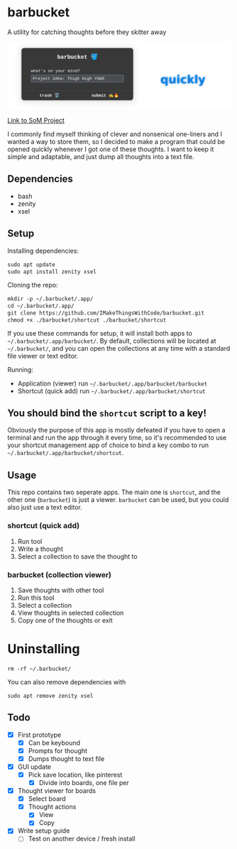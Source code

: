 # barbucket
A utility for catching thoughts before they skitter away

![barbucket banner](./barbucketlong.png)

[Link to SoM Project](https://summer.hackclub.com/projects/10799)

I commonly find myself thinking of clever and nonsenical one-liners and I wanted a way to store them, so I decided to make a program that could be opened quickly whenever I got one of these thoughts. I want to keep it simple and adaptable, and just dump all thoughts into a text file.

## Dependencies
- bash
- zenity
- xsel

## Setup
Installing dependencies:
```shell
sudo apt update
sudo apt install zenity xsel
```

Cloning the repo:
```shell
mkdir -p ~/.barbucket/.app/
cd ~/.barbucket/.app/
git clone https://github.com/IMakeThingsWithCode/barbucket.git
chmod +x ./barbucket/shortcut ./barbucket/shortcut
```

If you use these commands for setup, it will install both apps to `~/.barbucket/.app/barbucket/`.
By default, collections will be located at `~/.barbucket/`, and you can open the collections at any time with a standard file viewer or text editor.

Running:
- Application (viewer) run `~/.barbucket/.app/barbucket/barbucket`
- Shortcut (quick add) run `~/.barbucket/.app/barbucket/shortcut`

## You should bind the `shortcut` script to a key!
Obviously the purpose of this app is mostly defeated if you have to open a terminal and run the app through it every time, so it's recommended to use your shortcut management app of choice to bind a key combo to run `~/.barbucket/.app/barbucket/shortcut`.

## Usage
This repo contains two seperate apps. The main one is `shortcut`, and the other one (`barbucket`) is just a viewer. `barbucket` can be used, but you could also just use a text editor.
### shortcut (quick add)
1. Run tool
2. Write a thought
3. Select a collection to save the thought to
### barbucket (collection viewer)
1. Save thoughts with other tool
2. Run this tool
3. Select a collection
4. View thoughts in selected collection
5. Copy one of the thoughts or exit

# Uninstalling
```shell
rm -rf ~/.barbucket/
```

You can also remove dependencies with
```shell
sudo apt remove zenity xsel
```

## Todo
- [x] First prototype
    - [x] Can be keybound
    - [x] Prompts for thought
    - [x] Dumps thought to text file
- [x] GUI update
    - [x] Pick save location, like pinterest
        - [x] Divide into boards, one file per
- [x] Thought viewer for boards
    - [x] Select board
    - [x] Thought actions
        - [x] View
        - [x] Copy
- [x] Write setup guide
    - [ ] Test on another device / fresh install